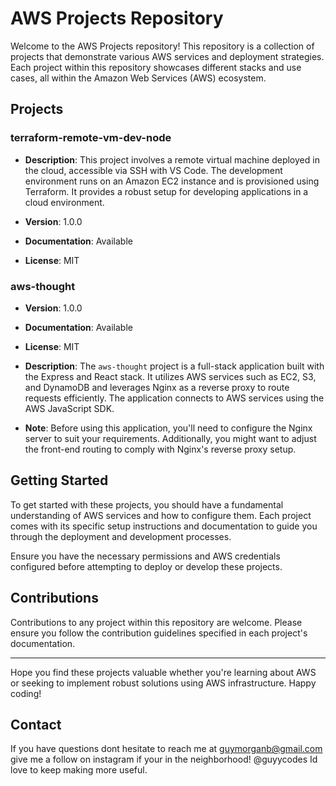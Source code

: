 # AWS Projects Repository

Welcome to the AWS Projects repository! This repository is a collection of projects that demonstrate various AWS services and deployment strategies. Each project within this repository showcases different stacks and use cases, all within the Amazon Web Services (AWS) ecosystem.

## Projects

### terraform-remote-vm-dev-node

- **Description**: This project involves a remote virtual machine deployed in the cloud, accessible via SSH with VS Code. The development environment runs on an Amazon EC2 instance and is provisioned using Terraform. It provides a robust setup for developing applications in a cloud environment.
  
- **Version**: 1.0.0
- **Documentation**: Available
- **License**: MIT

### aws-thought

- **Version**: 1.0.0
- **Documentation**: Available
- **License**: MIT

- **Description**: The `aws-thought` project is a full-stack application built with the Express and React stack. It utilizes AWS services such as EC2, S3, and DynamoDB and leverages Nginx as a reverse proxy to route requests efficiently. The application connects to AWS services using the AWS JavaScript SDK.
  
- **Note**: Before using this application, you'll need to configure the Nginx server to suit your requirements. Additionally, you might want to adjust the front-end routing to comply with Nginx's reverse proxy setup.

## Getting Started

To get started with these projects, you should have a fundamental understanding of AWS services and how to configure them. Each project comes with its specific setup instructions and documentation to guide you through the deployment and development processes.

Ensure you have the necessary permissions and AWS credentials configured before attempting to deploy or develop these projects.

## Contributions

Contributions to any project within this repository are welcome. Please ensure you follow the contribution guidelines specified in each project's documentation.

---

Hope you find these projects valuable whether you're learning about AWS or seeking to implement robust solutions using AWS infrastructure. Happy coding!

## Contact

If you have questions dont hesitate to reach me at guymorganb@gmail.com
give me a follow on instagram if your in the neighborhood! @guyycodes Id love to keep making more useful. 

